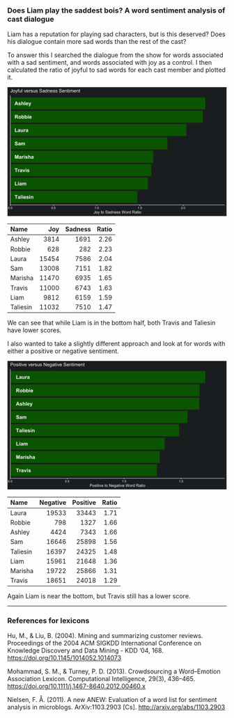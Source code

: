 
### Does Liam play the saddest bois? A word sentiment analysis of cast dialogue

Liam has a reputation for playing sad characters, but is this deserved?
Does his dialogue contain more sad words than the rest of the cast?

To answer this I searched the dialogue from the show for words
associated with a sad sentiment, and words associated with joy as a
control. I then calculated the ratio of joyful to sad words for each
cast member and plotted it.

![joyful vs sad](../plots/joySadPlot.png)

| Name     |   Joy | Sadness | Ratio |
| :------- | ----: | ------: | ----: |
| Ashley   |  3814 |    1691 |  2.26 |
| Robbie   |   628 |     282 |  2.23 |
| Laura    | 15454 |    7586 |  2.04 |
| Sam      | 13008 |    7151 |  1.82 |
| Marisha  | 11470 |    6935 |  1.65 |
| Travis   | 11000 |    6743 |  1.63 |
| Liam     |  9812 |    6159 |  1.59 |
| Taliesin | 11032 |    7510 |  1.47 |

We can see that while Liam is in the bottom half, both Travis and
Taliesin have lower scores.

I also wanted to take a slightly different approach and look at for
words with either a positive or negative sentiment.

![positive vs negative](../plots/positiveNegativePlot.png)

| Name     | Negative | Positive | Ratio |
| :------- | -------: | -------: | ----: |
| Laura    |    19533 |    33443 |  1.71 |
| Robbie   |      798 |     1327 |  1.66 |
| Ashley   |     4424 |     7343 |  1.66 |
| Sam      |    16646 |    25898 |  1.56 |
| Taliesin |    16397 |    24325 |  1.48 |
| Liam     |    15961 |    21648 |  1.36 |
| Marisha  |    19722 |    25866 |  1.31 |
| Travis   |    18651 |    24018 |  1.29 |

Again Liam is near the bottom, but Travis still has a lower score.

-----

### References for lexicons

Hu, M., & Liu, B. (2004). Mining and summarizing customer reviews.
Proceedings of the 2004 ACM SIGKDD International Conference on Knowledge
Discovery and Data Mining - KDD ’04, 168.
<https://doi.org/10.1145/1014052.1014073>

Mohammad, S. M., & Turney, P. D. (2013). Crowdsourcing a Word–Emotion
Association Lexicon. Computational Intelligence, 29(3), 436–465.
<https://doi.org/10.1111/j.1467-8640.2012.00460.x>

Nielsen, F. Å. (2011). A new ANEW: Evaluation of a word list for
sentiment analysis in microblogs. ArXiv:1103.2903 \[Cs\].
<http://arxiv.org/abs/1103.2903>
